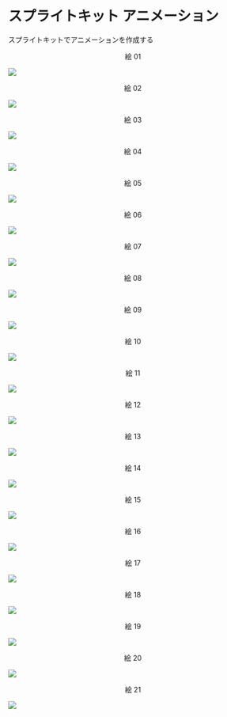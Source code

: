 # スプライトキット アニメーション

スプライトキットでアニメーションを作成する

<div align="center">
絵 01
</div>

![](Imagens/SpriteKit-Animacao-Img01.png)

<div align="center">
絵 02
</div>

![](Imagens/SpriteKit-Animacao-Img02.png)

<div align="center">
絵 03
</div>

![](Imagens/SpriteKit-Animacao-Img03.png)

<div align="center">
絵 04
</div>

![](Imagens/SpriteKit-Animacao-Img04.png)

<div align="center">
絵 05
</div>

![](Imagens/SpriteKit-Animacao-Img05.png)

<div align="center">
絵 06
</div>

![](Imagens/SpriteKit-Animacao-Img06.png)

<div align="center">
絵 07
</div>

![](Imagens/SpriteKit-Animacao-Img07.png)

<div align="center">
絵 08
</div>

![](Imagens/SpriteKit-Animacao-Img08.png)

<div align="center">
絵 09
</div>

![](Imagens/SpriteKit-Animacao-Img09.png)

<div align="center">
絵 10
</div>

![](Imagens/SpriteKit-Animacao-Img10.png)

<div align="center">
絵 11
</div>

![](Imagens/SpriteKit-Animacao-Img11.png)

<div align="center">
絵 12
</div>

![](Imagens/SpriteKit-Animacao-Img12.png)

<div align="center">
絵 13
</div>

![](Imagens/SpriteKit-Animacao-Img13.png)

<div align="center">
絵 14
</div>

![](Imagens/SpriteKit-Animacao-Img14.png)

<div align="center">
絵 15
</div>

![](Imagens/SpriteKit-Animacao-Img15.png)

<div align="center">
絵 16
</div>

![](Imagens/SpriteKit-Animacao-Img16.png)

<div align="center">
絵 17
</div>

![](Imagens/SpriteKit-Animacao-Img17.png)

<div align="center">
絵 18
</div>

![](Imagens/SpriteKit-Animacao-Img18.png)

<div align="center">
絵 19
</div>

![](Imagens/SpriteKit-Animacao-Img19.png)

<div align="center">
絵 20
</div>

![](Imagens/SpriteKit-Animacao-Img20.png)

<div align="center">
絵 21
</div>

![](Imagens/SpriteKit-Animacao-Img21.png)
